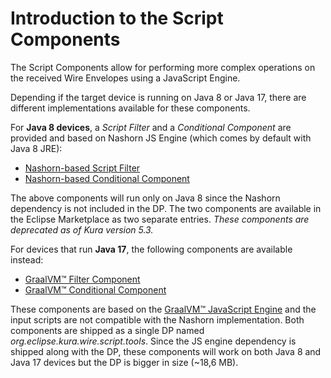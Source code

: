 # Introduction to the Script Components

The Script Components allow for performing more complex operations on the received Wire Envelopes using a JavaScript Engine.

Depending if the target device is running on Java 8 or Java 17, there are different implementations available for these components.

For **Java 8 devices**, a *Script Filter* and a *Conditional Component* are provided and based on Nashorn JS Engine (which comes by default with Java 8 JRE):

- [Nashorn-based Script Filter](nashorn-script-filter.md)
- [Nashorn-based Conditional Component](nashorn-conditional-component.md)

The above components will run only on Java 8 since the Nashorn dependency is not included in the DP. The two components are available in the Eclipse Marketplace as two separate entries. *These components are deprecated as of Kura version 5.3.*

For devices that run **Java 17**, the following components are available instead:

- [GraalVM&trade; Filter Component](graalvm-filter-component.md)
- [GraalVM&trade; Conditional Component](graalvm-conditional-component.md)

These components are based on the [GraalVM&trade; JavaScript Engine](https://www.graalvm.org/22.1/reference-manual/js/) and the input scripts are not compatible with the Nashorn implementation. Both components are shipped as a single DP named *org.eclipse.kura.wire.script.tools*. Since the JS engine dependency is shipped along with the DP, these components will work on both Java 8 and Java 17 devices but the DP is bigger in size (~18,6 MB).